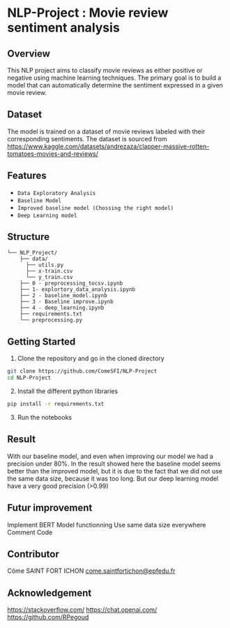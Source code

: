 # NLP-Project : Movie review sentiment analysis

## Overview 
This NLP project aims to classify movie reviews as either positive or negative using machine learning techniques. The primary goal is to build a model that can automatically determine the sentiment expressed in a given movie review.

## Dataset
The model is trained on a dataset of movie reviews labeled with their corresponding sentiments. The dataset is sourced from https://www.kaggle.com/datasets/andrezaza/clapper-massive-rotten-tomatoes-movies-and-reviews/

## Features

- `Data Exploratory Analysis`
- `Baseline Model`
- `Improved baseline model (Chossing the right model)`
- `Deep Learning model`

## Structure

```
└── NLP_Project/
    ├── data/
      ├── utils.py
      ├── x-train.csv
      └── y_train.csv
    ├── 0 - preprocessing_tocsv.ipynb
    ├── 1- explortory_data_analysis.ipynb
    ├── 2 - baseline_model.ipynb
    ├── 3 - Baseline improve.ipynb
    ├── 4 - deep_learning.ipynb
    ├── requirements.txt
    └── preprocessing.py
```

## Getting Started 

1. Clone the repository and go in the cloned directory
```sh
git clone https://github.com/ComeSFI/NLP-Project
cd NLP-Project
```

2. Install the different python libraries
```sh
pip install -r requirements.txt
```

3. Run the notebooks

## Result

With our baseline model, and even when improving our model we had a precision under 80%. In the result showed here the baseline model seems better than the improved model, but it is due to the fact that we did not use the same data size, because it was too long. But our deep learning model have a very good precision (>0.99)

## Futur improvement

Implement BERT Model functionning
Use same data size everywhere
Comment Code

## Contributor

Côme SAINT FORT ICHON
come.saintfortichon@epfedu.fr

## Acknowledgement

https://stackoverflow.com/
https://chat.openai.com/
https://github.com/RPegoud
